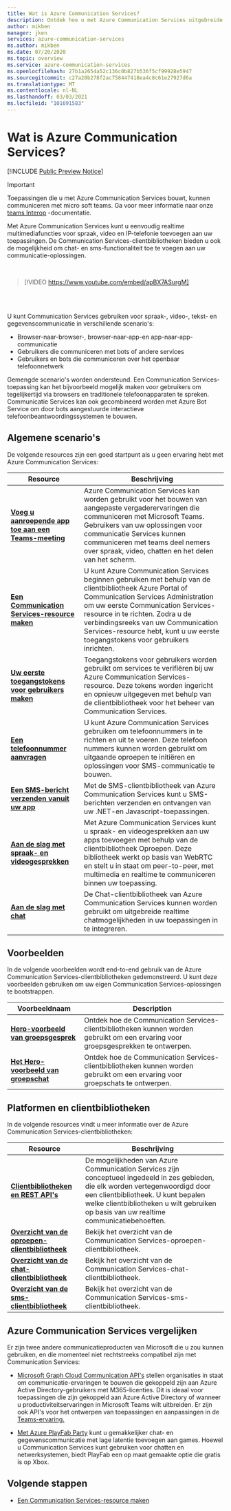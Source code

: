 ```yaml
---
title: Wat is Azure Communication Services?
description: Ontdek hoe u met Azure Communication Services uitgebreide gebruikerservaringen kunt ontwikkelen met communicatie in real time.
author: mikben
manager: jken
services: azure-communication-services
ms.author: mikben
ms.date: 07/20/2020
ms.topic: overview
ms.service: azure-communication-services
ms.openlocfilehash: 27b1a2654a52c136c0b827b536f5cf99928e5947
ms.sourcegitcommit: c27a20b278f2ac758447418ea4c8c61e27927d6a
ms.translationtype: MT
ms.contentlocale: nl-NL
ms.lasthandoff: 03/03/2021
ms.locfileid: "101691583"
---
```

# <a name="what-is-azure-communication-services"></a>Wat is Azure Communication Services?

[!INCLUDE [Public Preview Notice](./includes/public-preview-include.md)]

> [!IMPORTANT]
> Toepassingen die u met Azure Communication Services bouwt, kunnen communiceren met micro soft teams. Ga voor meer informatie naar onze [teams Interop](./quickstarts/voice-video-calling/get-started-teams-interop.md) -documentatie.

Met Azure Communication Services kunt u eenvoudig realtime multimediafuncties voor spraak, video en IP-telefonie toevoegen aan uw toepassingen. De Communication Services-clientbibliotheken bieden u ook de mogelijkheid om chat- en sms-functionaliteit toe te voegen aan uw communicatie-oplossingen.

<br>

> [!VIDEO https://www.youtube.com/embed/apBX7ASurgM]

<br>
<br>

U kunt Communication Services gebruiken voor spraak-, video-, tekst- en gegevenscommunicatie in verschillende scenario's:

- Browser-naar-browser-, browser-naar-app-en app-naar-app-communicatie
- Gebruikers die communiceren met bots of andere services
- Gebruikers en bots die communiceren over het openbaar telefoonnetwerk

Gemengde scenario's worden ondersteund. Een Communication Services-toepassing kan het bijvoorbeeld mogelijk maken voor gebruikers om tegelijkertijd via browsers en traditionele telefoonapparaten te spreken. Communicatie Services kan ook gecombineerd worden met Azure Bot Service om door bots aangestuurde interactieve telefoonbeantwoordingssystemen te bouwen.

## <a name="common-scenarios"></a>Algemene scenario's

De volgende resources zijn een goed startpunt als u geen ervaring hebt met Azure Communication Services:
<br>

| Resource                               |Beschrijving                           |
|---                                    |---                                   |
|**[Voeg u aanroepende app toe aan een Teams-meeting](./quickstarts/voice-video-calling/get-started-teams-interop.md)**|Azure Communication Services kan worden gebruikt voor het bouwen van aangepaste vergaderervaringen die communiceren met Microsoft Teams. Gebruikers van uw oplossingen voor communicatie Services kunnen communiceren met teams deel nemers over spraak, video, chatten en het delen van het scherm.|
|**[Een Communication Services-resource maken](./quickstarts/create-communication-resource.md)**|U kunt Azure Communication Services beginnen gebruiken met behulp van de clientbibliotheek Azure Portal of Communication Services Administration om uw eerste Communication Services-resource in te richten. Zodra u de verbindingsreeks van uw Communication Services-resource hebt, kunt u uw eerste toegangstokens voor gebruikers inrichten.|
|**[Uw eerste toegangstokens voor gebruikers maken](./quickstarts/access-tokens.md)**|Toegangstokens voor gebruikers worden gebruikt om services te verifiëren bij uw Azure Communication Services-resource. Deze tokens worden ingericht en opnieuw uitgegeven met behulp van de clientbibliotheek voor het beheer van Communication Services.|
|**[Een telefoonnummer aanvragen](./quickstarts/telephony-sms/get-phone-number.md)**|U kunt Azure Communication Services gebruiken om telefoonnummers in te richten en uit te voeren. Deze telefoon nummers kunnen worden gebruikt om uitgaande oproepen te initiëren en oplossingen voor SMS-communicatie te bouwen.|
|**[Een SMS-bericht verzenden vanuit uw app](./quickstarts/telephony-sms/send.md)**|Met de SMS-clientbibliotheek van Azure Communication Services kunt u SMS-berichten verzenden en ontvangen van uw .NET-en Javascript-toepassingen.|
|**[Aan de slag met spraak- en videogesprekken](./quickstarts/voice-video-calling/getting-started-with-calling.md)**| Met Azure Communication Services kunt u spraak- en videogesprekken aan uw apps toevoegen met behulp van de clientbibliotheek Oproepen. Deze bibliotheek werkt op basis van WebRTC en stelt u in staat om peer-to-peer, met multimedia en realtime te communiceren binnen uw toepassing.|
|**[Aan de slag met chat](./quickstarts/chat/get-started.md)**|De Chat-clientbibliotheek van Azure Communication Services kunnen worden gebruikt om uitgebreide realtime chatmogelijkheden in uw toepassingen in te integreren.|


## <a name="samples"></a>Voorbeelden

In de volgende voorbeelden wordt end-to-end gebruik van de Azure Communication Services-clientbibliotheken gedemonstreerd. U kunt deze voorbeelden gebruiken om uw eigen Communication Services-oplossingen te bootstrappen.
<br>

| Voorbeeldnaam                               | Description                           |
|---                                    |---                                   |
|**[Hero-voorbeeld van groepsgesprek](./samples/calling-hero-sample.md)**|Ontdek hoe de Communication Services-clientbibliotheken kunnen worden gebruikt om een ervaring voor groepsgesprekken te ontwerpen.|
|**[Het Hero-voorbeeld van groepschat](./samples/chat-hero-sample.md)**|Ontdek hoe de Communication Services-clientbibliotheken kunnen worden gebruikt om een ervaring voor groepschats te ontwerpen.|


## <a name="platforms-and-client-libraries"></a>Platformen en clientbibliotheken

In de volgende resources vindt u meer informatie over de Azure Communication Services-clientbibliotheken:

| Resource                               | Beschrijving                           |
|---                                    |---                                   |
|**[Clientbibliotheken en REST API's](./concepts/sdk-options.md)**|De mogelijkheden van Azure Communication Services zijn conceptueel ingedeeld in zes gebieden, die elk worden vertegenwoordigd door een clientbibliotheek. U kunt bepalen welke clientbibliotheken u wilt gebruiken op basis van uw realtime communicatiebehoeften.|
|**[Overzicht van de oproepen-clientbibliotheek](./concepts/voice-video-calling/calling-sdk-features.md)**|Bekijk het overzicht van de Communication Services-oproepen-clientbibliotheek.|
|**[Overzicht van de chat-clientbibliotheek](./concepts/chat/sdk-features.md)**|Bekijk het overzicht van de Communication Services-chat-clientbibliotheek.|
|**[Overzicht van de sms-clientbibliotheek](./concepts/telephony-sms/sdk-features.md)**|Bekijk het overzicht van de Communication Services-sms-clientbibliotheek.|

## <a name="compare-azure-communication-services"></a>Azure Communication Services vergelijken

Er zijn twee andere communicatieproducten van Microsoft die u zou kunnen gebruiken, en die momenteel niet rechtstreeks compatibel zijn met Communication Services:

 - [Microsoft Graph Cloud Communication API's](/graph/cloud-communications-concept-overview) stellen organisaties in staat om communicatie-ervaringen te bouwen die gekoppeld zijn aan Azure Active Directory-gebruikers met M365-licenties. Dit is ideaal voor toepassingen die zijn gekoppeld aan Azure Active Directory of wanneer u productiviteitservaringen in Microsoft Teams wilt uitbreiden. Er zijn ook API's voor het ontwerpen van toepassingen en aanpassingen in de [Teams-ervaring.](/microsoftteams/platform/?preserve-view=true&view=msteams-client-js-latest)

 - [Met Azure PlayFab Party](/gaming/playfab/features/multiplayer/networking/) kunt u gemakkelijker chat- en gegevenscommunicatie met lage latentie toevoegen aan games. Hoewel u Communication Services kunt gebruiken voor chatten en netwerksystemen, biedt PlayFab een op maat gemaakte optie die gratis is op Xbox.


## <a name="next-steps"></a>Volgende stappen

 - [Een Communication Services-resource maken](./quickstarts/create-communication-resource.md)